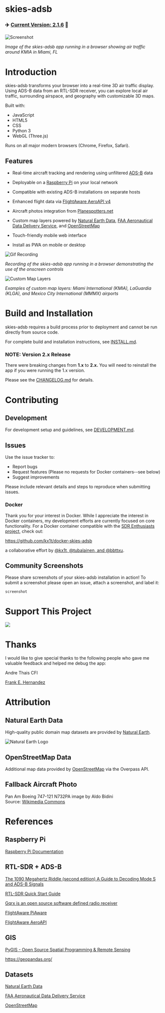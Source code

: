 # skies-adsb

### ✈️ [Current Version: 2.1.6](CHANGELOG.md) 🚁

![Screenshot](docs/screenshot.png)

_Image of the skies-adsb app running in a browser showing air traffic around KMIA in Miami, FL_

# Introduction

skies-adsb transforms your browser into a real-time 3D air traffic display. Using ADS-B data from an RTL-SDR receiver, you can explore local air traffic, surrounding airspace, and geography with customizable 3D maps.

Built with:

- JavaScript
- HTML5
- CSS
- Python 3
- WebGL (Three.js)

Runs on all major modern browsers (Chrome, Firefox, Safari).

## Features

- Real-time aircraft tracking and rendering using unfiltered [ADS-B](https://mode-s.org/decode/content/ads-b/1-basics.html) data
- Deployable on a [Raspberry Pi](https://www.raspberrypi.org/) on your local network
- Compatible with existing ADS-B installations on separate hosts
- Enhanced flight data via [FlightAware AeroAPI v4](https://flightaware.com/commercial/aeroapi/)
- Aircraft photos integration from [Planespotters.net](https://www.planespotters.net/)
- Custom map layers powered by [Natural Earth Data](https://www.naturalearthdata.com/), [FAA Aeronautical Data Delivery Service](https://adds-faa.opendata.arcgis.com/), and [OpenStreetMap](https://www.openstreetmap.org/)

- Touch-friendly mobile web interface
- Install as PWA on mobile or desktop

![Gif Recording](docs/skies-adsb-v2-recording.gif)

_Recording of the skies-adsb app running in a browser demonstrating the use of the onscreen controls_

![Custom Map Layers](docs/custom-map-layers.png)

_Examples of custom map layers: Miami International (KMIA), LaGuardia (KLGA), and Mexico City International (MMMX) airports_

# Build and Installation

skies-adsb requires a build process prior to deployment and cannot be run directly from source code.

For complete build and installation instructions, see [INSTALL.md](docs/INSTALL.md).

### NOTE: Version 2.x Release

There were breaking changes from **1.x** to **2.x.** You will need to reinstall the app if you were running the 1.x version.

Please see the [CHANGELOG.md](CHANGELOG.md) for details.

# Contributing

## Development

For development setup and guidelines, see [DEVELOPMENT.md](docs/DEVELOPMENT.md).

## Issues

Use the issue tracker to:

- Report bugs
- Request features (Please no requests for Docker containers--see below)
- Suggest improvements

Please include relevant details and steps to reproduce when submitting issues.

### Docker

Thank you for your interest in Docker. While I appreciate the interest in Docker containers, my development efforts are currently focused on core functionality. For a Docker container compatible with the [SDR Enthusiasts project](https://github.com/sdr-enthusiasts), check out:

https://github.com/kx1t/docker-skies-adsb

a collaborative effort by [@kx1t, @tubalainen, and @bbttxu](https://github.com/machineinteractive/skies-adsb/issues/6).

## Community Screenshots

Please share screenshots of your skies-adsb installation in action! To submit a screenshot please open an issue, attach a screenshot, and label it:

```
screenshot
```

# Support This Project

<a href="https://www.buymeacoffee.com/machineinteractive"><img src="https://img.buymeacoffee.com/button-api/?text=Buy me a coffee&emoji=&slug=machineinteractive&button_colour=FFDD00&font_colour=000000&font_family=Cookie&outline_colour=000000&coffee_colour=ffffff" /></a>

# Thanks

I would like to give special thanks to the following people who gave me valuable feedback and helped me debug the app:

Andre Thais CFI

[Frank E. Hernandez](https://github.com/CodeMinion)

# Attribution

## Natural Earth Data

High-quality public domain map datasets are provided by [Natural Earth](https://www.naturalearthdata.com/).

![Natural Earth Logo](docs/NEV-Logo-Black.png)

## OpenStreetMap Data

Additional map data provided by [OpenStreetMap](https://www.openstreetmap.org/copyright) via the Overpass API.

## Fallback Aircraft Photo

Pan Am Boeing 747-121 N732PA image by Aldo Bidini  
Source: [Wikimedia Commons](https://commons.wikimedia.org/wiki/File:Pan_Am_Boeing_747-121_N732PA_Bidini.jpg)

# References

## Raspberry Pi

[Raspberry Pi Documentation](https://www.raspberrypi.com/documentation/)

## RTL-SDR + ADS-B

[The 1090 Megahertz Riddle (second edition) A Guide to Decoding Mode S and ADS-B Signals](https://mode-s.org/1090mhz/)

[RTL-SDR Quick Start Guide](https://www.rtl-sdr.com/rtl-sdr-quick-start-guide/)

[Gqrx is an open source software defined radio receiver ](https://www.gqrx.dk/)

[FlightAware PiAware](https://www.flightaware.com/adsb/piaware/)

[FlightAware AeroAPI](https://www.flightaware.com/commercial/aeroapi/)

## GIS

[PyGIS - Open Source Spatial Programming & Remote Sensing](https://pygis.io/)

https://geopandas.org/

## Datasets

[Natural Earth Data](https://www.naturalearthdata.com/)

[FAA Aeronautical Data Delivery Service](https://adds-faa.opendata.arcgis.com/)

[OpenStreetMap](https://www.openstreetmap.org/)
